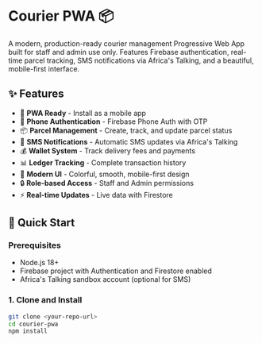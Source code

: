 # Courier PWA 📦

A modern, production-ready courier management Progressive Web App built for staff and admin use only. Features Firebase authentication, real-time parcel tracking, SMS notifications via Africa's Talking, and a beautiful, mobile-first interface.

## ✨ Features

- 📱 **PWA Ready** - Install as a mobile app
- 🔐 **Phone Authentication** - Firebase Phone Auth with OTP
- 📦 **Parcel Management** - Create, track, and update parcel status
- 💬 **SMS Notifications** - Automatic SMS updates via Africa's Talking
- 💰 **Wallet System** - Track delivery fees and payments
- 📊 **Ledger Tracking** - Complete transaction history
- 🎨 **Modern UI** - Colorful, smooth, mobile-first design
- 🔒 **Role-based Access** - Staff and Admin permissions
- ⚡ **Real-time Updates** - Live data with Firestore

## 🚀 Quick Start

### Prerequisites
- Node.js 18+
- Firebase project with Authentication and Firestore enabled
- Africa's Talking sandbox account (optional for SMS)

### 1. Clone and Install
```bash
git clone <your-repo-url>
cd courier-pwa
npm install